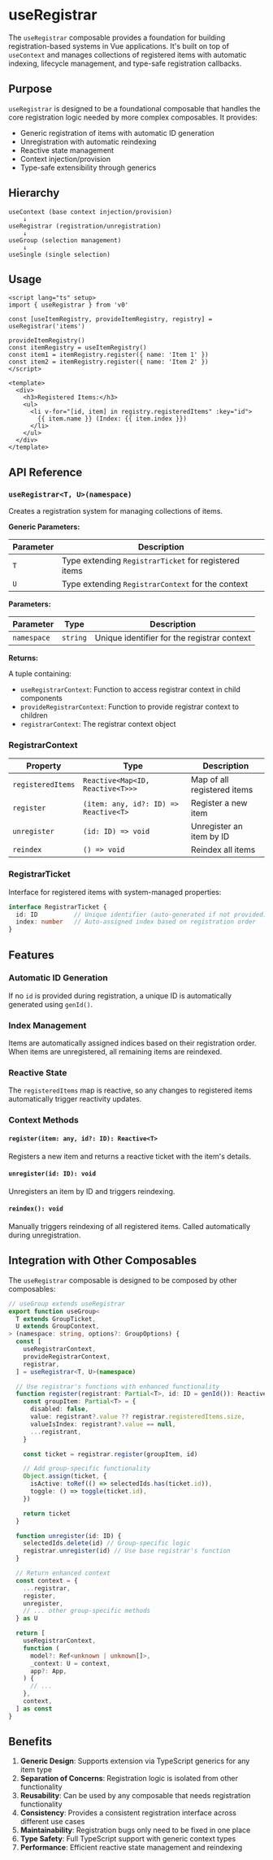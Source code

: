 # useRegistrar

The `useRegistrar` composable provides a foundation for building registration-based systems in Vue applications. It's built on top of `useContext` and manages collections of registered items with automatic indexing, lifecycle management, and type-safe registration callbacks.

## Purpose

`useRegistrar` is designed to be a foundational composable that handles the core registration logic needed by more complex composables. It provides:

- Generic registration of items with automatic ID generation
- Unregistration with automatic reindexing
- Reactive state management
- Context injection/provision
- Type-safe extensibility through generics

## Hierarchy

```
useContext (base context injection/provision)
    ↓
useRegistrar (registration/unregistration)
    ↓
useGroup (selection management)
    ↓
useSingle (single selection)
```

## Usage

```vue
<script lang="ts" setup>
import { useRegistrar } from 'v0'

const [useItemRegistry, provideItemRegistry, registry] = useRegistrar('items')

provideItemRegistry()
const itemRegistry = useItemRegistry()
const item1 = itemRegistry.register({ name: 'Item 1' })
const item2 = itemRegistry.register({ name: 'Item 2' })
</script>

<template>
  <div>
    <h3>Registered Items:</h3>
    <ul>
      <li v-for="[id, item] in registry.registeredItems" :key="id">
        {{ item.name }} (Index: {{ item.index }})
      </li>
    </ul>
  </div>
</template>
```

## API Reference

### `useRegistrar<T, U>(namespace)`

Creates a registration system for managing collections of items.

**Generic Parameters:**

| Parameter | Description |
|-----------|-------------|
| `T` | Type extending `RegistrarTicket` for registered items |
| `U` | Type extending `RegistrarContext` for the context |

**Parameters:**

| Parameter | Type | Description |
|-----------|------|-------------|
| `namespace` | `string` | Unique identifier for the registrar context |

**Returns:**

A tuple containing:
- `useRegistrarContext`: Function to access registrar context in child components
- `provideRegistrarContext`: Function to provide registrar context to children
- `registrarContext`: The registrar context object

### RegistrarContext

| Property | Type | Description |
|----------|------|-------------|
| `registeredItems` | `Reactive<Map<ID, Reactive<T>>>` | Map of all registered items |
| `register` | `(item: any, id?: ID) => Reactive<T>` | Register a new item |
| `unregister` | `(id: ID) => void` | Unregister an item by ID |
| `reindex` | `() => void` | Reindex all items |

### RegistrarTicket

Interface for registered items with system-managed properties:

```typescript
interface RegistrarTicket {
  id: ID          // Unique identifier (auto-generated if not provided)
  index: number   // Auto-assigned index based on registration order
}
```

## Features

### Automatic ID Generation
If no `id` is provided during registration, a unique ID is automatically generated using `genId()`.

### Index Management
Items are automatically assigned indices based on their registration order. When items are unregistered, all remaining items are reindexed.

### Reactive State
The `registeredItems` map is reactive, so any changes to registered items automatically trigger reactivity updates.

### Context Methods

#### `register(item: any, id?: ID): Reactive<T>`
Registers a new item and returns a reactive ticket with the item's details.

#### `unregister(id: ID): void`
Unregisters an item by ID and triggers reindexing.

#### `reindex(): void`
Manually triggers reindexing of all registered items. Called automatically during unregistration.

## Integration with Other Composables

The `useRegistrar` composable is designed to be composed by other composables:

```typescript
// useGroup extends useRegistrar
export function useGroup<
  T extends GroupTicket,
  U extends GroupContext,
> (namespace: string, options?: GroupOptions) {
  const [
    useRegistrarContext,
    provideRegistrarContext,
    registrar,
  ] = useRegistrar<T, U>(namespace)

  // Use registrar's functions with enhanced functionality
  function register(registrant: Partial<T>, id: ID = genId()): Reactive<T> {
    const groupItem: Partial<T> = {
      disabled: false,
      value: registrant?.value ?? registrar.registeredItems.size,
      valueIsIndex: registrant?.value == null,
      ...registrant,
    }

    const ticket = registrar.register(groupItem, id)

    // Add group-specific functionality
    Object.assign(ticket, {
      isActive: toRef(() => selectedIds.has(ticket.id)),
      toggle: () => toggle(ticket.id),
    })

    return ticket
  }

  function unregister(id: ID) {
    selectedIds.delete(id) // Group-specific logic
    registrar.unregister(id) // Use base registrar's function
  }

  // Return enhanced context
  const context = {
    ...registrar,
    register,
    unregister,
    // ... other group-specific methods
  } as U

  return [
    useRegistrarContext,
    function (
      model?: Ref<unknown | unknown[]>,
      _context: U = context,
      app?: App,
    ) {
      // ...
    },
    context,
  ] as const
}
```

## Benefits

1. **Generic Design**: Supports extension via TypeScript generics for any item type
2. **Separation of Concerns**: Registration logic is isolated from other functionality
3. **Reusability**: Can be used by any composable that needs registration functionality
4. **Consistency**: Provides a consistent registration interface across different use cases
5. **Maintainability**: Registration bugs only need to be fixed in one place
6. **Type Safety**: Full TypeScript support with generic context types
7. **Performance**: Efficient reactive state management and reindexing
